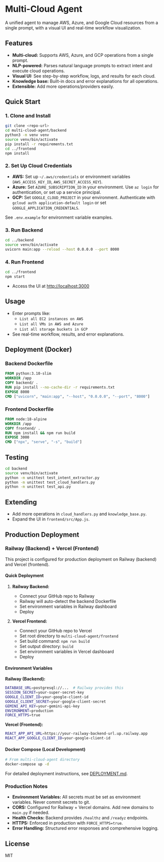 # Multi-Cloud Agent

A unified agent to manage AWS, Azure, and Google Cloud resources from a single prompt, with a visual UI and real-time workflow visualization.

## Features
- **Multi-cloud:** Supports AWS, Azure, and GCP operations from a single prompt.
- **NLP-powered:** Parses natural language prompts to extract intent and execute cloud operations.
- **Visual UI:** See step-by-step workflow, logs, and results for each cloud.
- **Knowledge base:** Built-in docs and error explanations for all operations.
- **Extensible:** Add more operations/providers easily.

## Quick Start

### 1. Clone and Install
```bash
git clone <repo-url>
cd multi-cloud-agent/backend
python3 -m venv venv
source venv/bin/activate
pip install -r requirements.txt
cd ../frontend
npm install
```

### 2. Set Up Cloud Credentials
- **AWS:** Set up `~/.aws/credentials` or environment variables (`AWS_ACCESS_KEY_ID`, `AWS_SECRET_ACCESS_KEY`).
- **Azure:** Set `AZURE_SUBSCRIPTION_ID` in your environment. Use `az login` for authentication, or set up a service principal.
- **GCP:** Set `GOOGLE_CLOUD_PROJECT` in your environment. Authenticate with `gcloud auth application-default login` or set `GOOGLE_APPLICATION_CREDENTIALS`.

See `.env.example` for environment variable examples.

### 3. Run Backend
```bash
cd ../backend
source venv/bin/activate
uvicorn main:app --reload --host 0.0.0.0 --port 8000
```

### 4. Run Frontend
```bash
cd ../frontend
npm start
```

- Access the UI at [http://localhost:3000](http://localhost:3000)

## Usage
- Enter prompts like:
  - `List all EC2 instances on AWS`
  - `List all VMs in AWS and Azure`
  - `List all storage buckets in GCP`
- See real-time workflow, results, and error explanations.

## Deployment (Docker)

### Backend Dockerfile
```dockerfile
FROM python:3.10-slim
WORKDIR /app
COPY backend/ .
RUN pip install --no-cache-dir -r requirements.txt
EXPOSE 8000
CMD ["uvicorn", "main:app", "--host", "0.0.0.0", "--port", "8000"]
```

### Frontend Dockerfile
```dockerfile
FROM node:18-alpine
WORKDIR /app
COPY frontend/ .
RUN npm install && npm run build
EXPOSE 3000
CMD ["npx", "serve", "-s", "build"]
```

## Testing
```bash
cd backend
source venv/bin/activate
python -m unittest test_intent_extractor.py
python -m unittest test_cloud_handlers.py
python -m unittest test_api.py
```

## Extending
- Add more operations in `cloud_handlers.py` and `knowledge_base.py`.
- Expand the UI in `frontend/src/App.js`.

## Production Deployment

### Railway (Backend) + Vercel (Frontend)

This project is configured for production deployment on Railway (backend) and Vercel (frontend).

#### Quick Deployment

1. **Railway Backend:**
   - Connect your GitHub repo to Railway
   - Railway will auto-detect the backend Dockerfile
   - Set environment variables in Railway dashboard
   - Deploy

2. **Vercel Frontend:**
   - Connect your GitHub repo to Vercel
   - Set root directory to `multi-cloud-agent/frontend`
   - Set build command: `npm run build`
   - Set output directory: `build`
   - Set environment variables in Vercel dashboard
   - Deploy

#### Environment Variables

**Railway (Backend):**
```bash
DATABASE_URL=postgresql://...  # Railway provides this
SESSION_SECRET=your-super-secret-key
GOOGLE_CLIENT_ID=your-google-client-id
GOOGLE_CLIENT_SECRET=your-google-client-secret
GEMINI_API_KEY=your-gemini-api-key
ENVIRONMENT=production
FORCE_HTTPS=true
```

**Vercel (Frontend):**
```bash
REACT_APP_API_URL=https://your-railway-backend-url.up.railway.app
REACT_APP_GOOGLE_CLIENT_ID=your-google-client-id
```

#### Docker Compose (Local Development)
```bash
# From multi-cloud-agent directory
docker-compose up -d
```

For detailed deployment instructions, see [DEPLOYMENT.md](./DEPLOYMENT.md).

### Production Notes

- **Environment Variables:** All secrets must be set as environment variables. Never commit secrets to git.
- **CORS:** Configured for Railway + Vercel domains. Add new domains to `main.py` if needed.
- **Health Checks:** Backend provides `/healthz` and `/readyz` endpoints.
- **HTTPS:** Enforced in production with `FORCE_HTTPS=true`.
- **Error Handling:** Structured error responses and comprehensive logging.

## License
MIT